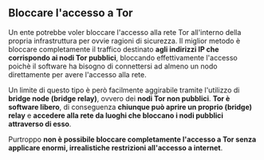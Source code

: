 ## Bloccare l'accesso a Tor

Un ente potrebbe voler bloccare l'accesso alla rete Tor all'interno della propria infrastruttura per ovvie ragioni di sicurezza. Il miglior metodo è bloccare completamente il traffico destinato __agli indirizzi IP che corrispondo ai nodi Tor pubblici__, bloccando effettivamente l'accesso poichè il software ha bisogno di connettersi ad almeno un nodo direttamente per avere l'accesso alla rete.

Un limite di questo tipo è però facilmente aggirabile tramite l'utilizzo di __bridge node (bridge relay)__, ovvero dei __nodi Tor non pubblici__. __Tor è software libero__, di conseguenza __chiunque può aprire un proprio (bridge) relay__ e __accedere alla rete da luoghi che bloccano i nodi pubblici attraverso di esso__.

Purtroppo __non è possibile bloccare completamente l'accesso a Tor senza applicare enormi, irrealistiche restrizioni all'accesso a internet__.